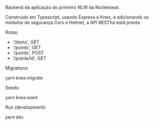 Backend da aplicação do primeiro NLW da Rocketseat.

Construido em Typescript, usando Express e Knex, e adicionando os módulos de segurança Cors e Helmet, a API RESTful está pronta

Rotas:

- '/items', GET
- '/points', GET
- '/points', POST
- '/points/id', GET

Migrations:

yarn knex:migrate

Seeds:

yarn knex:seed

Run (development):

yarn dev

